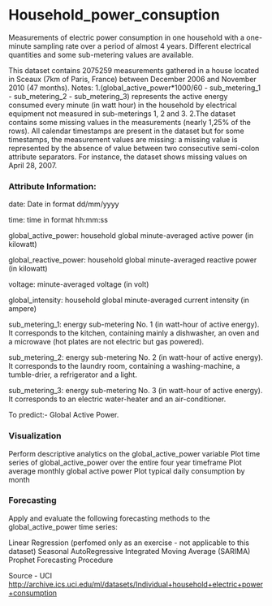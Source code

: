 # Household_power_consuption

Measurements of electric power consumption in one household with a one-minute sampling rate over a period of almost 4 years. Different electrical quantities and some sub-metering values are available.

This dataset contains 2075259 measurements gathered in a house located in Sceaux (7km of Paris, France) between December 2006 and November 2010 (47 months). Notes: 1.(global_active_power*1000/60 - sub_metering_1 - sub_metering_2 - sub_metering_3) represents the active energy consumed every minute (in watt hour) in the household by electrical equipment not measured in sub-meterings 1, 2 and 3. 2.The dataset contains some missing values in the measurements (nearly 1,25% of the rows). All calendar timestamps are present in the dataset but for some timestamps, the measurement values are missing: a missing value is represented by the absence of value between two consecutive semi-colon attribute separators. For instance, the dataset shows missing values on April 28, 2007.

### Attribute Information:

date: Date in format dd/mm/yyyy

time: time in format hh:mm:ss

global_active_power: household global minute-averaged active power (in kilowatt)

global_reactive_power: household global minute-averaged reactive power (in kilowatt)

voltage: minute-averaged voltage (in volt)

global_intensity: household global minute-averaged current intensity (in ampere)

sub_metering_1: energy sub-metering No. 1 (in watt-hour of active energy). It corresponds to the kitchen, containing mainly a dishwasher, an oven and a microwave (hot plates are not electric but gas powered).

sub_metering_2: energy sub-metering No. 2 (in watt-hour of active energy). It corresponds to the laundry room, containing a washing-machine, a tumble-drier, a refrigerator and a light.

sub_metering_3: energy sub-metering No. 3 (in watt-hour of active energy). It corresponds to an electric water-heater and an air-conditioner.

To predict:- Global Active Power.

### Visualization
Perform descriptive analytics on the global_active_power variable
Plot time series of global_active_power over the entire four year timeframe
Plot average monthly global active power
Plot typical daily consumption by month

### Forecasting
Apply and evaluate the following forecasting methods to the global_active_power time series:

Linear Regression (perfomed only as an exercise - not applicable to this dataset)
Seasonal AutoRegressive Integrated Moving Average (SARIMA)
Prophet Forecasting Procedure

Source - UCI
http://archive.ics.uci.edu/ml/datasets/Individual+household+electric+power+consumption



